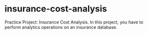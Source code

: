# insurance-cost-analysis
Practice Project: Insurance Cost Analysis.  In this project, you have to perform analytics operations on an insurance database.
